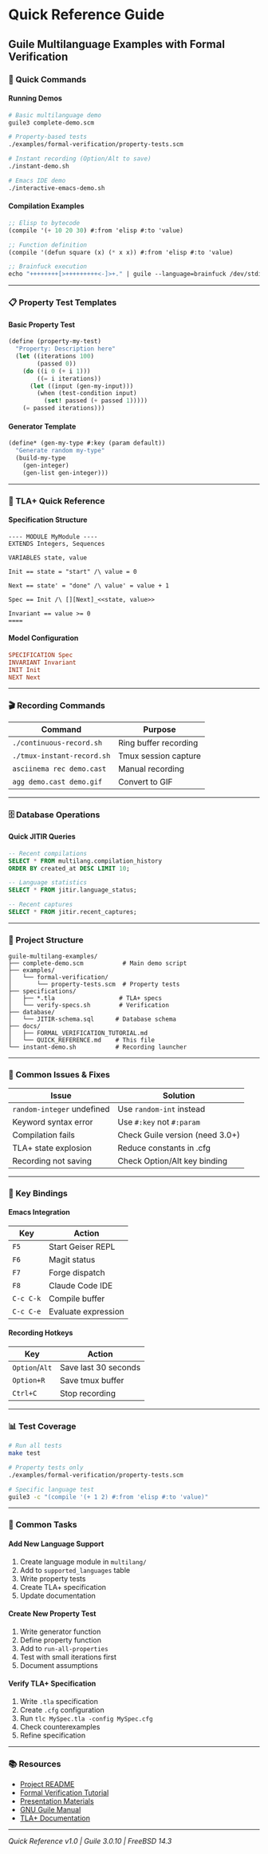 # Quick Reference Guide
## Guile Multilanguage Examples with Formal Verification

### 🚀 Quick Commands

#### Running Demos
```bash
# Basic multilanguage demo
guile3 complete-demo.scm

# Property-based tests
./examples/formal-verification/property-tests.scm

# Instant recording (Option/Alt to save)
./instant-demo.sh

# Emacs IDE demo
./interactive-emacs-demo.sh
```

#### Compilation Examples
```scheme
;; Elisp to bytecode
(compile '(+ 10 20 30) #:from 'elisp #:to 'value)

;; Function definition
(compile '(defun square (x) (* x x)) #:from 'elisp #:to 'value)

;; Brainfuck execution
echo "++++++++[>+++++++++<-]>+." | guile --language=brainfuck /dev/stdin
```

---

### 📋 Property Test Templates

#### Basic Property Test
```scheme
(define (property-my-test)
  "Property: Description here"
  (let ((iterations 100)
        (passed 0))
    (do ((i 0 (+ i 1)))
        ((= i iterations))
      (let ((input (gen-my-input)))
        (when (test-condition input)
          (set! passed (+ passed 1)))))
    (= passed iterations)))
```

#### Generator Template
```scheme
(define* (gen-my-type #:key (param default))
  "Generate random my-type"
  (build-my-type
    (gen-integer)
    (gen-list gen-integer)))
```

---

### 🔧 TLA+ Quick Reference

#### Specification Structure
```tla
---- MODULE MyModule ----
EXTENDS Integers, Sequences

VARIABLES state, value

Init == state = "start" /\ value = 0

Next == state' = "done" /\ value' = value + 1

Spec == Init /\ [][Next]_<<state, value>>

Invariant == value >= 0
====
```

#### Model Configuration
```cfg
SPECIFICATION Spec
INVARIANT Invariant
INIT Init
NEXT Next
```

---

### 🎬 Recording Commands

| Command | Purpose |
|---------|---------|
| `./continuous-record.sh` | Ring buffer recording |
| `./tmux-instant-record.sh` | Tmux session capture |
| `asciinema rec demo.cast` | Manual recording |
| `agg demo.cast demo.gif` | Convert to GIF |

---

### 🗄️ Database Operations

#### Quick JITIR Queries
```sql
-- Recent compilations
SELECT * FROM multilang.compilation_history 
ORDER BY created_at DESC LIMIT 10;

-- Language statistics
SELECT * FROM jitir.language_status;

-- Recent captures
SELECT * FROM jitir.recent_captures;
```

---

### 📁 Project Structure

```
guile-multilang-examples/
├── complete-demo.scm           # Main demo script
├── examples/
│   └── formal-verification/
│       └── property-tests.scm  # Property tests
├── specifications/
│   ├── *.tla                  # TLA+ specs
│   └── verify-specs.sh        # Verification
├── database/
│   └── JITIR-schema.sql      # Database schema
├── docs/
│   ├── FORMAL_VERIFICATION_TUTORIAL.md
│   └── QUICK_REFERENCE.md    # This file
└── instant-demo.sh           # Recording launcher
```

---

### 🐛 Common Issues & Fixes

| Issue | Solution |
|-------|----------|
| `random-integer` undefined | Use `random-int` instead |
| Keyword syntax error | Use `#:key` not `#:param` |
| Compilation fails | Check Guile version (need 3.0+) |
| TLA+ state explosion | Reduce constants in .cfg |
| Recording not saving | Check Option/Alt key binding |

---

### 🔗 Key Bindings

#### Emacs Integration
| Key | Action |
|-----|--------|
| `F5` | Start Geiser REPL |
| `F6` | Magit status |
| `F7` | Forge dispatch |
| `F8` | Claude Code IDE |
| `C-c C-k` | Compile buffer |
| `C-c C-e` | Evaluate expression |

#### Recording Hotkeys
| Key | Action |
|-----|--------|
| `Option`/`Alt` | Save last 30 seconds |
| `Option+R` | Save tmux buffer |
| `Ctrl+C` | Stop recording |

---

### 📊 Test Coverage

```bash
# Run all tests
make test

# Property tests only
./examples/formal-verification/property-tests.scm

# Specific language test
guile3 -c "(compile '(+ 1 2) #:from 'elisp #:to 'value)"
```

---

### 🎯 Common Tasks

#### Add New Language Support
1. Create language module in `multilang/`
2. Add to `supported_languages` table
3. Write property tests
4. Create TLA+ specification
5. Update documentation

#### Create New Property Test
1. Write generator function
2. Define property function
3. Add to `run-all-properties`
4. Test with small iterations first
5. Document assumptions

#### Verify TLA+ Specification
1. Write `.tla` specification
2. Create `.cfg` configuration
3. Run `tlc MySpec.tla -config MySpec.cfg`
4. Check counterexamples
5. Refine specification

---

### 📚 Resources

- [Project README](../README.md)
- [Formal Verification Tutorial](FORMAL_VERIFICATION_TUTORIAL.md)
- [Presentation Materials](../PRESENTATION.md)
- [GNU Guile Manual](https://www.gnu.org/software/guile/manual/)
- [TLA+ Documentation](https://lamport.azurewebsites.net/tla/tla.html)

---

*Quick Reference v1.0 | Guile 3.0.10 | FreeBSD 14.3*